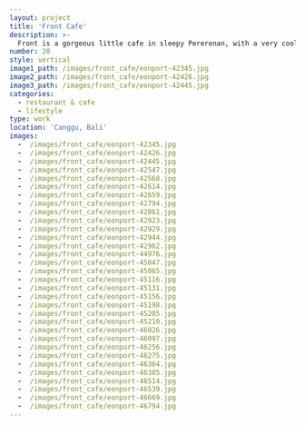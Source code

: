 ```yaml
---
layout: project
title: 'Front Cafe'
description: >-
  Front is a gorgeous little cafe in sleepy Pererenan, with a very cool vibe and amazing food. 
number: 20
style: vertical
image1_path: /images/front_cafe/eonport-42345.jpg
image2_path: /images/front_cafe/eonport-42426.jpg
image3_path: /images/front_cafe/eonport-42445.jpg
categories:
  - restaurant & cafe
  - lifestyle
type: work
location: 'Canggu, Bali'
images:
  -  /images/front_cafe/eonport-42345.jpg
  -  /images/front_cafe/eonport-42426.jpg
  -  /images/front_cafe/eonport-42445.jpg
  -  /images/front_cafe/eonport-42547.jpg
  -  /images/front_cafe/eonport-42568.jpg
  -  /images/front_cafe/eonport-42614.jpg
  -  /images/front_cafe/eonport-42659.jpg
  -  /images/front_cafe/eonport-42794.jpg
  -  /images/front_cafe/eonport-42861.jpg
  -  /images/front_cafe/eonport-42923.jpg
  -  /images/front_cafe/eonport-42929.jpg
  -  /images/front_cafe/eonport-42944.jpg
  -  /images/front_cafe/eonport-42962.jpg
  -  /images/front_cafe/eonport-44976.jpg
  -  /images/front_cafe/eonport-45047.jpg
  -  /images/front_cafe/eonport-45065.jpg
  -  /images/front_cafe/eonport-45116.jpg
  -  /images/front_cafe/eonport-45131.jpg
  -  /images/front_cafe/eonport-45156.jpg
  -  /images/front_cafe/eonport-45198.jpg
  -  /images/front_cafe/eonport-45205.jpg
  -  /images/front_cafe/eonport-45210.jpg
  -  /images/front_cafe/eonport-46026.jpg
  -  /images/front_cafe/eonport-46097.jpg
  -  /images/front_cafe/eonport-46256.jpg
  -  /images/front_cafe/eonport-46275.jpg
  -  /images/front_cafe/eonport-46364.jpg
  -  /images/front_cafe/eonport-46385.jpg
  -  /images/front_cafe/eonport-46514.jpg
  -  /images/front_cafe/eonport-46539.jpg
  -  /images/front_cafe/eonport-46669.jpg
  -  /images/front_cafe/eonport-46794.jpg
---
```

